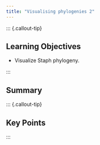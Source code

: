 ```yaml
---
title: "Visualising phylogenies 2"
---
```


::: {.callout-tip}
## Learning Objectives

- Visualize Staph phylogeny.

:::

## Summary

::: {.callout-tip}
## Key Points

:::
